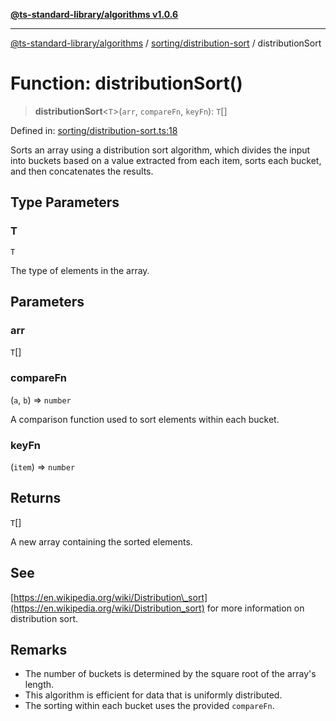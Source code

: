 [**@ts-standard-library/algorithms v1.0.6**](../../../README.md)

***

[@ts-standard-library/algorithms](../../../modules.md) / [sorting/distribution-sort](../README.md) / distributionSort

# Function: distributionSort()

> **distributionSort**\<`T`\>(`arr`, `compareFn`, `keyFn`): `T`[]

Defined in: [sorting/distribution-sort.ts:18](https://github.com/gabaudette/ts-stdlib/blob/4a412e6fb273dc9fcab54b84c05921f52dac4b3f/packages/algorithms/src/sorting/distribution-sort.ts#L18)

Sorts an array using a distribution sort algorithm, which divides the input into buckets
based on a value extracted from each item, sorts each bucket, and then concatenates the results.

## Type Parameters

### T

`T`

The type of elements in the array.

## Parameters

### arr

`T`[]

### compareFn

(`a`, `b`) => `number`

A comparison function used to sort elements within each bucket.

### keyFn

(`item`) => `number`

## Returns

`T`[]

A new array containing the sorted elements.

## See

[https://en.wikipedia.org/wiki/Distribution\_sort](https://en.wikipedia.org/wiki/Distribution_sort) for more information on distribution sort.

## Remarks

- The number of buckets is determined by the square root of the array's length.
- This algorithm is efficient for data that is uniformly distributed.
- The sorting within each bucket uses the provided `compareFn`.
